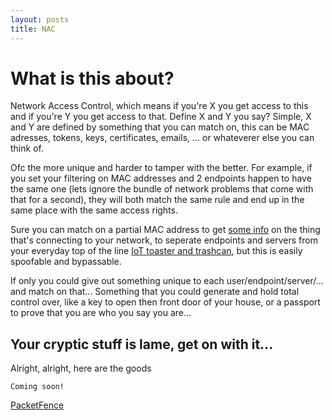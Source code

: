 ```yaml
---
layout: posts
title: NAC
---
```


# What is this about?
Network Access Control, which means if you're X you get access to this and if you're Y you get access to that. Define X and Y you say? Simple, X and Y are defined by something that you can match on, this can be MAC adresses, tokens, keys, certificates, emails, ... or whateverer else you can think of.

Ofc the more unique and harder to tamper with the better. For example, if you set your filtering on MAC addresses and 2 endpoints happen to have the same one (lets ignore the bundle of network problems that come with that for a second), they will both match the same rule and end up in the same place with the same access rights. 

Sure you can match on a partial MAC address to get [some info](https://macvendors.com/) on the thing that's connecting to your network, to seperate endpoints and servers from your everyday top of the line [IoT toaster and trashcan](https://lmgtfy.com/?q=iot+toaster+and+trashcan), but this is easily spoofable and bypassable.

If only you could give out something unique to each user/endpoint/server/... and match on that... Something that you could generate and hold total control over, like a key to open then front door of your house, or a passport to prove that you are who you say you are... 


## Your cryptic stuff is lame, get on with it...
Alright, alright, here are the goods

```
Coming soon!
```
[PacketFence](./packetfence)